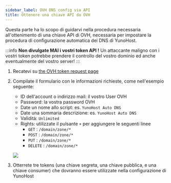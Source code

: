 ```yaml
---
sidebar_label: OVH DNS config via API
title: Ottenere una chiave API da OVH
---
```


Questa parte ha lo scopo di guidarvi nella procedura necessaria all'ottenimento di una chiave API di OVH, necessaria per impostare la procedura di configurazione automatica dei DNS di YunoHost.

:::info
**Non divulgate MAI i vostri token API !** Un attaccante maligno con i vostri token potrebbe prendere il controllo del vostro dominio ed anche eventualmente del vostro server!
:::

1. Recatevi su [the OVH token request page](https://eu.api.ovh.com/createToken/)

2. Compilate il formulario con le informazioni richieste, come nell'esempio seguente:

    - ID dell'account o indirizzo mail: il vostro User OVH
    - Password: la vostra password OVH
    - Date un nome allo script: es. `YunoHost Auto DNS`
    - Date una sommaria descrizione: es. `YunoHost Auto DNS`
    - Validità: `Unlimited`
    - Rights: utilizzate il pulsante `+` per aggiungere le seguenti linee
      - `GET` : `/domain/zone/*`
      - `POST` : `/domain/zone/*`
      - `PUT` : `/domain/zone/*`
      - `DELETE` : `/domain/zone/*`

    ![](/img/registrar_api_ovh_1.png)

3. Otterrete tre tokens (una chiave segreta, una chiave pubblica, e una chiave consumer) che dovranno essere utilizzate nella configurazione di YunoHost
